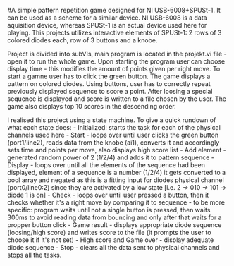 #A simple pattern repetition game designed for NI USB-6008+SPUSt-1. It can be used as a scheme for a similar device. 
NI USB-6008 is a data aquisition device, whereas SPUSt-1 is an actual device used here for playing. This projects utilizes interactive elements of SPUSt-1: 2 rows of 3 colored diodes each, row of 3 buttons and a knobe.

Project is divided into subVIs, main program is located in the projekt.vi file - open it to run the whole game. 
Upon starting the program user can choose display time - this modifies the amount of points given per right move. To start a gamne user has to click the green button. The game displays a pattern on colored diodes. Using buttons, user has to correctly repeat previously displayed sequence to score a point. After loosing a special sequence is displayed and score is written to a file chosen by the user. The game also displays top 10 scores in the descending order. 

I realised this project using a state machine. To give a quick rundown of what each state does:
    - Initialized: starts the task for each of the physical channels used here
    - Start - loops over until user clicks the green button (port1/line2), reads data from the knobe (ai1), converts it and accordingly sets time and points per move, also displays high score list
    - Add element - generated random power of 2 (1/2/4) and adds it to pattern sequence
    - Display - loops over until all the elements of the sequence had been displayed, element of a sequence is a number (1/2/4) it gets converted to a bool array and negated as this is a fitting input for diodes physical channel (port0/line0:2) since they are activated by a low state [i.e. 2 -> 010 -> 101 -> diode 1 is on]
    - Check - loops over until user pressed a button, then it checks whether it's a right move by comparing it to sequence
        - to be more specific: program waits until not a single button is pressed, then waits 300ms to avoid reading data from bouncing and only after that waits for a propper button click
    - Game result - displays appropriate diode sequence (loosing/high score) and writes score to the file (it prompts the user to choose it if it's not set)
    - High score and Game over - display adequate diode sequence
    - Stop - clears all the data sent to physical channels and stops all the tasks.



